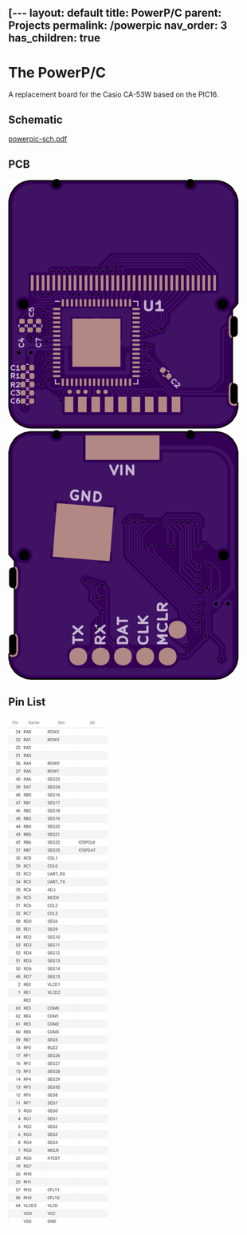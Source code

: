 [---
layout: default
title: PowerP/C
parent: Projects
permalink: /powerpic
nav_order: 3
has_children: true
---

# The PowerP/C

A replacement board for the Casio CA-53W based on the PIC16.

## Schematic
[powerpic-sch.pdf](/rexploits/powerpic/docs/powerpic-sch.pdf)

## PCB
![board-front](/rexploits/powerpic/docs/board-front.png)
![board-back](/rexploits/powerpic/docs/board-back.png)

## Pin List

![pin-list](/rexploits/powerpic/docs/pinout.svg)
